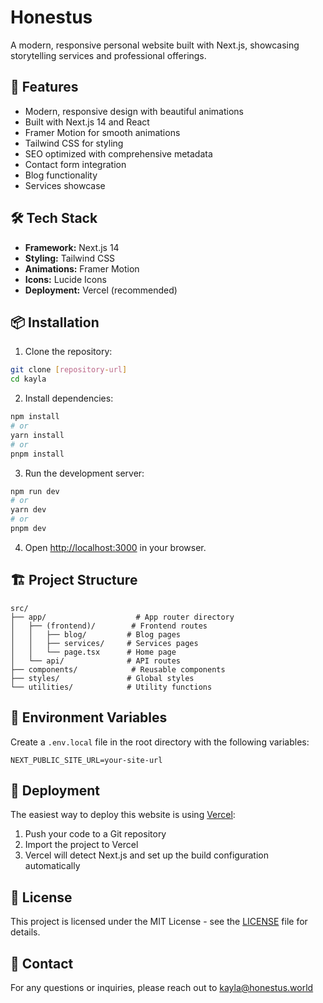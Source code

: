 # Honestus

A modern, responsive personal website built with Next.js, showcasing storytelling services and professional offerings.

## 🚀 Features

- Modern, responsive design with beautiful animations
- Built with Next.js 14 and React
- Framer Motion for smooth animations
- Tailwind CSS for styling
- SEO optimized with comprehensive metadata
- Contact form integration
- Blog functionality
- Services showcase

## 🛠️ Tech Stack

- **Framework:** Next.js 14
- **Styling:** Tailwind CSS
- **Animations:** Framer Motion
- **Icons:** Lucide Icons
- **Deployment:** Vercel (recommended)

## 📦 Installation

1. Clone the repository:
```bash
git clone [repository-url]
cd kayla
```

2. Install dependencies:
```bash
npm install
# or
yarn install
# or
pnpm install
```

3. Run the development server:
```bash
npm run dev
# or
yarn dev
# or
pnpm dev
```

4. Open [http://localhost:3000](http://localhost:3000) in your browser.

## 🏗️ Project Structure

```
src/
├── app/                    # App router directory
│   ├── (frontend)/        # Frontend routes
│   │   ├── blog/         # Blog pages
│   │   ├── services/     # Services pages
│   │   └── page.tsx      # Home page
│   └── api/              # API routes
├── components/            # Reusable components
├── styles/               # Global styles
└── utilities/            # Utility functions
```

## 🔧 Environment Variables

Create a `.env.local` file in the root directory with the following variables:

```env
NEXT_PUBLIC_SITE_URL=your-site-url
```

## 🚀 Deployment

The easiest way to deploy this website is using [Vercel](https://vercel.com):

1. Push your code to a Git repository
2. Import the project to Vercel
3. Vercel will detect Next.js and set up the build configuration automatically

## 📝 License

This project is licensed under the MIT License - see the [LICENSE](LICENSE) file for details.

## 📧 Contact

For any questions or inquiries, please reach out to [kayla@honestus.world](mailto:kayla@honestus.world)
